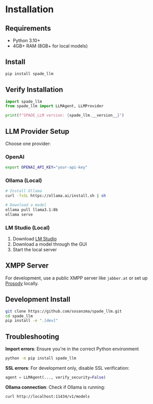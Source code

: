 # Installation

## Requirements

- Python 3.10+
- 4GB+ RAM (8GB+ for local models)

## Install

```bash
pip install spade_llm
```

## Verify Installation

```python
import spade_llm
from spade_llm import LLMAgent, LLMProvider

print(f"SPADE_LLM version: {spade_llm.__version__}")
```

## LLM Provider Setup

Choose one provider:

### OpenAI
```bash
export OPENAI_API_KEY="your-api-key"
```

### Ollama (Local)
```bash
# Install Ollama
curl -fsSL https://ollama.ai/install.sh | sh

# Download a model
ollama pull llama3.1:8b
ollama serve
```

### LM Studio (Local)
1. Download [LM Studio](https://lmstudio.ai/)
2. Download a model through the GUI
3. Start the local server

## XMPP Server

For development, use a public XMPP server like `jabber.at` or set up [Prosody](https://prosody.im/) locally.

## Development Install

```bash
git clone https://github.com/sosanzma/spade_llm.git
cd spade_llm
pip install -e ".[dev]"
```

## Troubleshooting

**Import errors**: Ensure you're in the correct Python environment
```bash
python -m pip install spade_llm
```

**SSL errors**: For development only, disable SSL verification:
```python
agent = LLMAgent(..., verify_security=False)
```

**Ollama connection**: Check if Ollama is running:
```bash
curl http://localhost:11434/v1/models
```
